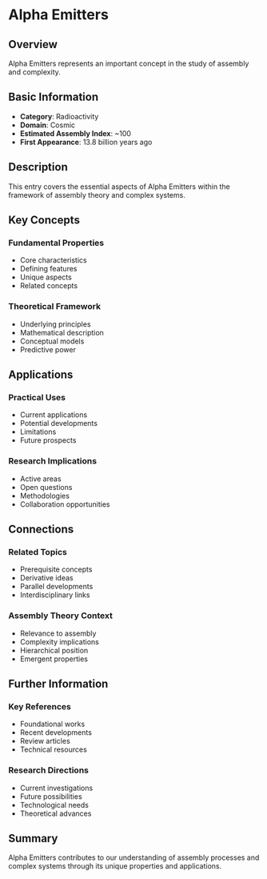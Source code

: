 # Alpha Emitters

## Overview

Alpha Emitters represents an important concept in the study of assembly and complexity.

## Basic Information

- **Category**: Radioactivity
- **Domain**: Cosmic
- **Estimated Assembly Index**: ~100
- **First Appearance**: 13.8 billion years ago

## Description

This entry covers the essential aspects of Alpha Emitters within the framework of assembly theory and complex systems.

## Key Concepts

### Fundamental Properties
- Core characteristics
- Defining features
- Unique aspects
- Related concepts

### Theoretical Framework
- Underlying principles
- Mathematical description
- Conceptual models
- Predictive power

## Applications

### Practical Uses
- Current applications
- Potential developments
- Limitations
- Future prospects

### Research Implications
- Active areas
- Open questions
- Methodologies
- Collaboration opportunities

## Connections

### Related Topics
- Prerequisite concepts
- Derivative ideas
- Parallel developments
- Interdisciplinary links

### Assembly Theory Context
- Relevance to assembly
- Complexity implications
- Hierarchical position
- Emergent properties

## Further Information

### Key References
- Foundational works
- Recent developments
- Review articles
- Technical resources

### Research Directions
- Current investigations
- Future possibilities
- Technological needs
- Theoretical advances

## Summary

Alpha Emitters contributes to our understanding of assembly processes and complex systems through its unique properties and applications.
